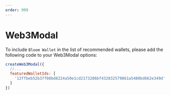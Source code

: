 ```yaml
---
order: 999
---
```


# Web3Modal


To include `Bloom Wallet` in the list of recommended wallets, please add the following code to your Web3Modal options:

```javascript
createWeb3Modal({
  //...
  featuredWalletIds: [
    '12ffbeb52b37f08bd8224a50e1cd2173286bf432832579861a5480bd662e349d',
  ]
})
```

